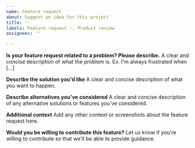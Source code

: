 ```yaml
---
name: Feature request
about: Suggest an idea for this project
title: ''
labels: Feature request 💡, Product review
assignees: ''

---
```


**Is your feature request related to a problem? Please describe.**
A clear and concise description of what the problem is. Ex. I'm always frustrated when [...]

**Describe the solution you'd like**
A clear and concise description of what you want to happen.

**Describe alternatives you've considered**
A clear and concise description of any alternative solutions or features you've considered.

**Additional context**
Add any other context or screenshots about the feature request here.

**Would you be willing to contribute this feature?**
Let us know if you're willing to contribute so that we'll be able to provide guidance.
